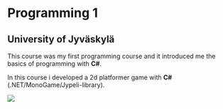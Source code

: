 # Programming 1
## University of Jyväskylä
This course was my first programming course and it introduced me the basics of programming with **C#**.

In this course i developed a 2d platformer game with **C#**(.NET/MonoGame/Jypeli-library).

![](https://github.com/TeemuVolanen/programming-course-1/blob/main/eaus_peli.gif)